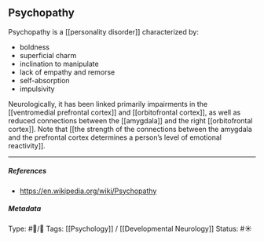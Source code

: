## Psychopathy  # 

Psychopathy is a [[personality disorder]] characterized by: 

- boldness
- superficial charm
- inclination to manipulate
- lack of empathy and remorse
- self-absorption
- impulsivity

Neurologically, it has been linked primarily impairments in the [[ventromedial prefrontal cortex]] and [[orbitofrontal cortex]], as well as reduced connections between the [[amygdala]] and the right [[orbitofrontal cortex]]. Note that [[the strength of the connections between the amygdala and the prefrontal cortex determines a person’s level of emotional reactivity]].

___

##### References

- https://en.wikipedia.org/wiki/Psychopathy

##### Metadata

Type: #🔵/🔵 
Tags: [[Psychology]] / [[Developmental Neurology]]
Status: #☀️ 